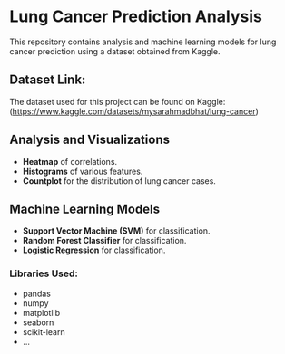 # Lung Cancer Prediction Analysis

This repository contains analysis and machine learning models for lung cancer prediction using a dataset obtained from Kaggle.

## Dataset Link:
The dataset used for this project can be found on Kaggle:(https://www.kaggle.com/datasets/mysarahmadbhat/lung-cancer)

## Analysis and Visualizations
- **Heatmap** of correlations.
- **Histograms** of various features.
- **Countplot** for the distribution of lung cancer cases.

## Machine Learning Models
- **Support Vector Machine (SVM)** for classification.
- **Random Forest Classifier** for classification.
- **Logistic Regression** for classification.

### Libraries Used:
- pandas
- numpy
- matplotlib
- seaborn
- scikit-learn
- ...
